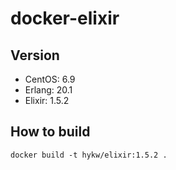 # docker-elixir

## Version
- CentOS: 6.9
- Erlang: 20.1
- Elixir: 1.5.2

## How to build

```
docker build -t hykw/elixir:1.5.2 .
```
